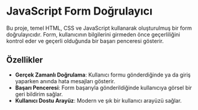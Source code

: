 # JavaScript Form Doğrulayıcı

Bu proje, temel HTML, CSS ve JavaScript kullanarak oluşturulmuş bir form doğrulayıcıdır. Form, kullanıcının bilgilerini girmeden önce geçerliliğini kontrol eder ve geçerli olduğunda bir başarı penceresi gösterir.

## Özellikler

- **Gerçek Zamanlı Doğrulama**: Kullanıcı formu gönderdiğinde ya da giriş yaparken anında hata mesajları gösterir.
- **Başarı Penceresi**: Form başarıyla gönderildiğinde kullanıcıya görsel bir geri bildirim sağlar.
- **Kullanıcı Dostu Arayüz**: Modern ve şık bir kullanıcı arayüzü sağlar.
